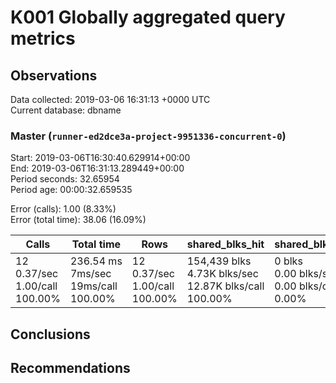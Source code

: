 # K001 Globally aggregated query metrics

## Observations ##
Data collected: 2019-03-06 16:31:13 +0000 UTC  
Current database: dbname  



### Master (`runner-ed2dce3a-project-9951336-concurrent-0`) ###
Start: 2019-03-06T16:30:40.629914+00:00  
End: 2019-03-06T16:31:13.289449+00:00  
Period seconds: 32.65954  
Period age: 00:00:32.659535  

Error (calls): 1.00 (8.33%)  
Error (total time): 38.06 (16.09%)

Calls | Total&nbsp;time | Rows | shared_blks_hit | shared_blks_read | shared_blks_dirtied | shared_blks_written | blk_read_time | blk_write_time | kcache_reads | kcache_writes | kcache_user_time_ms | kcache_system_time 
-------|------------|------|-----------------|------------------|---------------------|---------------------|---------------|----------------|--------------|---------------|---------------------|--------------------
12<br/>0.37/sec<br/>1.00/call<br/>100.00% |236.54&nbsp;ms<br/>7ms/sec<br/>19ms/call<br/>100.00% |12<br/>0.37/sec<br/>1.00/call<br/>100.00% |154,439&nbsp;blks<br/>4.73K&nbsp;blks/sec<br/>12.87K&nbsp;blks/call<br/>100.00% |0&nbsp;blks<br/>0.00&nbsp;blks/sec<br/>0.00&nbsp;blks/call<br/>0.00% |0&nbsp;blks<br/>0.00&nbsp;blks/sec<br/>0.00&nbsp;blks/call<br/>0.00% |0&nbsp;blks<br/>0.00&nbsp;blks/sec<br/>0.00&nbsp;blks/call<br/>0.00% |0.00&nbsp;ms<br/>0s/sec<br/>0s/call<br/>0.00% |0.00&nbsp;ms<br/>0s/sec<br/>0s/call<br/>0.00% |0.00&nbsp;bytes<br/>0.00&nbsp;bytes/sec<br/>0.00&nbsp;bytes/call<br/>0.00% |0.00&nbsp;bytes<br/>0.00&nbsp;bytes/sec<br/>0.00&nbsp;bytes/call<br/>0.00% |0.00&nbsp;ms<br/>0s/sec<br/>0s/call<br/>0.00% |0.00&nbsp;ms<br/>0s/sec<br/>0s/call<br/>0.00%





## Conclusions ##


## Recommendations ##

